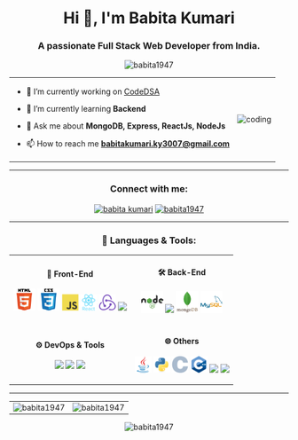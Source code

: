 <h1 align="center">Hi 👋, I'm Babita Kumari</h1>
<h3 align="center">A passionate Full Stack Web Developer from India.</h3>

<p align="center"> <img src="https://komarev.com/ghpvc/?username=babita1947&label=Profile%20views&color=0e75b6&style=flat" alt="babita1947" /> </p>

<div align="center">

<table>
  <tr>
    <td>

- 🔭 I’m currently working on [CodeDSA](https://github.com/Babita1947/codedsa)  
- 🌱 I’m currently learning **Backend**  
- 💬 Ask me about **MongoDB, Express, ReactJs, NodeJs**  
- 📫 How to reach me **babitakumari.ky3007@gmail.com**

   </td>
   <td align="right">
     <img src="https://img.freepik.com/free-vector/cute-girl-hacker-operating-laptop-cartoon-vector-icon-illustration-people-technology-isolated-flat_138676-9487.jpg?semt=ais_hybrid&w=740" alt="coding" width="300" />
   </td>
  </tr>
</table>

</div>


---

<h3 align="center">Connect with me:</h3>
<p align="center">
<a href="https://linkedin.com/in/babita kumari" target="blank"><img align="center" src="https://raw.githubusercontent.com/rahuldkjain/github-profile-readme-generator/master/src/images/icons/Social/linked-in-alt.svg" alt="babita kumari" height="30" width="40" /></a>
<a href="https://www.leetcode.com/babita1947" target="blank"><img align="center" src="https://raw.githubusercontent.com/rahuldkjain/github-profile-readme-generator/master/src/images/icons/Social/leet-code.svg" alt="babita1947" height="30" width="40" /></a>
</p>

---

<h3 align="center">🧰 Languages & Tools:</h3>

<table align="center">
  <tr>
    <td align="center">
      <h4>🚀 Front-End</h4>
      <p>
        <img src="https://raw.githubusercontent.com/devicons/devicon/master/icons/html5/html5-original-wordmark.svg" width="40"/>
        <img src="https://raw.githubusercontent.com/devicons/devicon/master/icons/css3/css3-original-wordmark.svg" width="40"/>
        <img src="https://raw.githubusercontent.com/devicons/devicon/master/icons/javascript/javascript-original.svg" width="30"/>
        <img src="https://raw.githubusercontent.com/devicons/devicon/master/icons/react/react-original-wordmark.svg" width="30"/>
        <img src="https://raw.githubusercontent.com/devicons/devicon/master/icons/redux/redux-original.svg" width="30"/>
        <img src="https://www.vectorlogo.zone/logos/tailwindcss/tailwindcss-icon.svg" width="30"/>
      </p>
    </td>
    <td align="center">
      <h4>🛠️ Back-End</h4>
      <p>
        <img src="https://raw.githubusercontent.com/devicons/devicon/master/icons/nodejs/nodejs-original-wordmark.svg" width="40"/>
        <img src="https://upload.wikimedia.org/wikipedia/commons/6/64/Expressjs.png" width="40"/>
        <img src="https://raw.githubusercontent.com/devicons/devicon/master/icons/mongodb/mongodb-original-wordmark.svg" width="40"/>
        <img src="https://raw.githubusercontent.com/devicons/devicon/master/icons/mysql/mysql-original-wordmark.svg" width="40"/>
      </p>
    </td>
  </tr>
  <tr>
    <td align="center">
      <h4>⚙️ DevOps & Tools</h4>
      <p>
        <img src="https://www.vectorlogo.zone/logos/git-scm/git-scm-icon.svg" width="30"/>
        <img src="https://www.vectorlogo.zone/logos/getpostman/getpostman-icon.svg" width="30"/>
        <img src="https://www.vectorlogo.zone/logos/firebase/firebase-icon.svg" width="30"/>
      </p>
    </td>
    <td align="center">
      <h4>🌐 Others</h4>
      <p>
        <img src="https://raw.githubusercontent.com/devicons/devicon/master/icons/java/java-original.svg" width="30"/>
        <img src="https://raw.githubusercontent.com/devicons/devicon/master/icons/python/python-original.svg" width="30"/>
        <img src="https://raw.githubusercontent.com/devicons/devicon/master/icons/c/c-original.svg" width="30"/>
        <img src="https://raw.githubusercontent.com/devicons/devicon/master/icons/cplusplus/cplusplus-original.svg" width="30"/>
        <img src="https://www.vectorlogo.zone/logos/figma/figma-icon.svg" width="30"/>
        <img src="https://cdn.worldvectorlogo.com/logos/nextjs-2.svg" width="30"/>
      </p>
    </td>
  </tr>
</table>




---

<table align="center">
  <tr>
    <td>
      <img src="https://github-readme-stats.vercel.app/api/top-langs?username=babita1947&show_icons=true&locale=en&layout=compact" alt="babita1947" />
    </td>
    <td>
      <img src="https://github-readme-stats.vercel.app/api?username=babita1947&show_icons=true&locale=en" alt="babita1947" />
    </td>
  </tr>
</table>

<p align="center">
  <img src="https://github-readme-streak-stats.herokuapp.com/?user=babita1947" alt="babita1947" />
</p>

